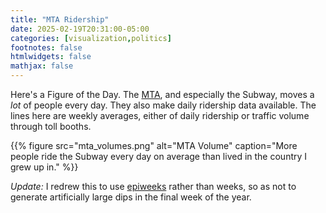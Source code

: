 ```yaml
---
title: "MTA Ridership"
date: 2025-02-19T20:31:00-05:00
categories: [visualization,politics]
footnotes: false
htmlwidgets: false
mathjax: false
---
```


Here's a Figure of the Day. The [MTA](https://mta.info), and especially the Subway, moves a *lot* of people every day. They also make daily ridership data available. The lines here are weekly averages, either of daily ridership or traffic volume through toll booths. 

{{% figure src="mta_volumes.png" alt="MTA Volume" caption="More people ride the Subway every day on average than lived in the country I grew up in." %}}

_Update:_ I redrew this to use [epiweeks](https://lubridate.tidyverse.org/reference/week.html) rather than weeks, so as not to generate artificially large dips in the final week of the year.
